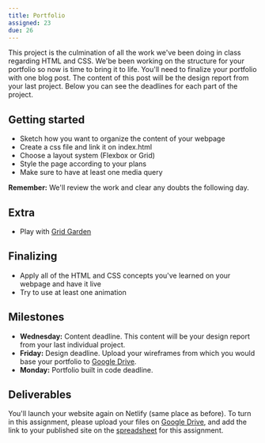 ```yaml
---
title: Portfolio
assigned: 23
due: 26
---
```


This project is the culmination of all the work we've been doing in class regarding HTML and CSS. 
We'be been working on the structure for your portfolio so now is time to bring it to life.
You'll need to finalize your portfolio with one blog post. The content of this post will be the design report from your last project. Below you can see the deadlines for each part of the project.

Getting started
---------------

- Sketch how you want to organize the content of your webpage
- Create a css file and link it on index.html
- Choose a layout system (Flexbox or Grid)
- Style the page according to your plans
- Make sure to have at least one media query

**Remember:** We'll review the work and clear any doubts the following day.

Extra
-----

- Play with [Grid Garden](https://cssgridgarden.com/)

Finalizing
----------

- Apply all of the HTML and CSS concepts you've learned on your webpage and have it live
- Try to use at least one animation

Milestones
---------------
- **Wednesday:** Content deadline. This content will be your design report from your last individual project.
- **Friday:** Design deadline. Upload your wireframes from which you would base your portfolio to [Google Drive](https://drive.google.com/drive/folders/1b_s1XLDVxBsxy-OOkt_Xz6tG2IVQhdQ3).
- **Monday:** Portfolio built in code deadline.

Deliverables
------------

You'll launch your website again on Netlify (same place as before). To turn in this assignment, please upload your files on [Google Drive](https://drive.google.com/drive/folders/1b_s1XLDVxBsxy-OOkt_Xz6tG2IVQhdQ3), and add the link to your published site on the [spreadsheet](https://docs.google.com/spreadsheets/d/1Ztzs4jheB_HWNSr6AgDMiLag3_GbwDIpQ5g_kuQmGrY/edit#gid=0) for this assignment.
